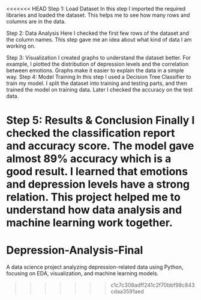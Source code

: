<<<<<<< HEAD
Step 1: Load Dataset
In this step I imported the required libraries and loaded the dataset.
This helps me to see how many rows and columns are in the data.

Step 2: Data Analysis
Here I checked the first few rows of the dataset and the column names.
This step gave me an idea about what kind of data I am working on.

Step 3: Visualization
I created graphs to understand the dataset better.
For example, I plotted the distribution of depression levels and the correlation between emotions.
Graphs make it easier to explain the data in a simple way.
Step 4: Model Training
In this step I used a Decision Tree Classifier to train my model.
I split the dataset into training and testing parts, and then trained the model on training data.
Later I checked the accuracy on the test data.

Step 5: Results & Conclusion
Finally I checked the classification report and accuracy score.
The model gave almost 89% accuracy which is a good result.
I learned that emotions and depression levels have a strong relation.
This project helped me to understand how data analysis and machine learning work together.
=======
# Depression-Analysis-Final
A data science project analyzing depression-related data using Python, focusing on EDA, visualization, and machine learning models.
>>>>>>> c1c7c308adff241c2f70bbf98c843cdaa3591aed
